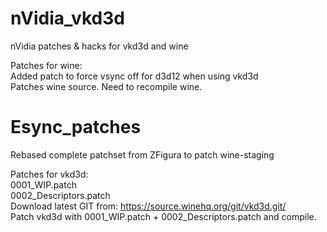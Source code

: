 # nVidia_vkd3d
nVidia patches &amp; hacks for vkd3d and wine

Patches for wine:  
Added patch to force vsync off for d3d12 when using vkd3d  
Patches wine source. Need to recompile wine.  
# Esync_patches  
Rebased complete patchset from ZFigura to patch wine-staging  



Patches for vkd3d:  
0001_WIP.patch  
0002_Descriptors.patch  
Download latest GIT from: https://source.winehq.org/git/vkd3d.git/  
Patch vkd3d with 0001_WIP.patch + 0002_Descriptors.patch and compile.  

